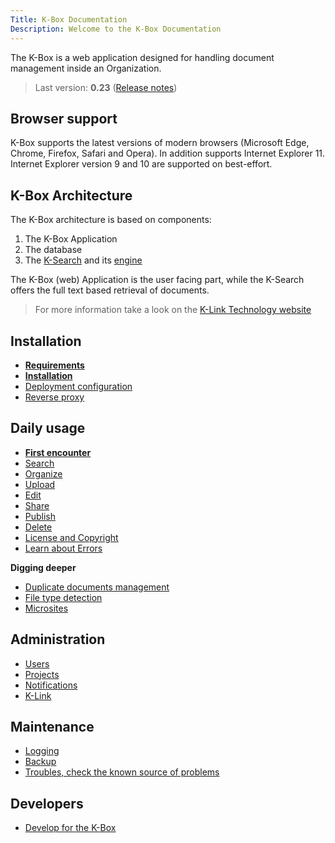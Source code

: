 ```yaml
---
Title: K-Box Documentation
Description: Welcome to the K-Box Documentation
---
```


The K-Box is a web application designed for handling document management inside an Organization.

> Last version: **0.23** ([Release notes](./release-note/release-note-0.23.md))

## Browser support

K-Box supports the latest versions of modern browsers (Microsoft Edge, Chrome, Firefox, Safari and Opera).
In addition supports Internet Explorer 11. Internet Explorer version 9 and 10 are supported on best-effort.


## K-Box Architecture

The K-Box architecture is based on components:

1. The K-Box Application
2. The database
3. The [K-Search](https://github.com/k-box/k-search) and its [engine](https://github.com/k-box/k-search-engine/)

The K-Box (web) Application is the user facing part, while the K-Search offers the full text based retrieval of documents.

> For more information take a look on the [K-Link Technology website](https://k-link.technology/technology.html#k-box)

## Installation

- [**Requirements**](./installation/requirements.md)
- [**Installation**](./installation/installation.md)
- [Deployment configuration](./installation/deploy-configuration.md)
- [Reverse proxy](./installation/reverse-proxy.md)


## Daily usage

- [**First encounter**](./user/index.md)
- [Search](./user/search.md)
- [Organize](./user/files-organization.md)
- [Upload](./user/upload.md)
- [Edit](./user/edit.md)
- [Share](./user/share.md)
- [Publish](./user/publish.md)
- [Delete](./user/delete.md)
- [License and Copyright](./user/licenses.md)
- [Learn about Errors](./user/error.md)

**Digging deeper**

- [Duplicate documents management](./user/duplicates.md)
- [File type detection](./user/document-types.md)
- [Microsites](./user/microsites.md)

## Administration

- [Users](./administration/users.md)
- [Projects](./administration/projects.md)
- [Notifications](./administration/mail.md)
- [K-Link](./administration/network.md)

## Maintenance

- [Logging](./maintenance/logging.md)
- [Backup](./maintenance/backup.md)
- [Troubles, check the known source of problems](./maintenance/troubleshooting.md)

## Developers

- [Develop for the K-Box](../developer/index.md)
